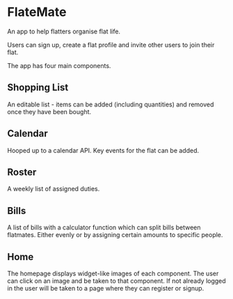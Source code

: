 # FlateMate

An app to help flatters organise flat life.

Users can sign up, create a flat profile and invite other users to join their flat.

The app has four main components.

## Shopping List

An editable list - items can be added (including quantities) and removed once they have been bought.

## Calendar

Hooped up to a calendar API. Key events for the flat can be added.

## Roster

A weekly list of assigned duties.

## Bills

A list of bills with a calculator function which can split bills between flatmates. Either evenly or by assigning certain amounts to specific people.

## Home

The homepage displays widget-like images of each component. The user can click on an image and be taken to that component.
If not already logged in the user will be taken to a page where they can register or signup. 
